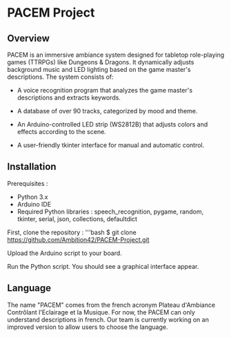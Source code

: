 # PACEM Project

## Overview
PACEM is an immersive ambiance system designed for tabletop role-playing games (TTRPGs) like Dungeons & Dragons. It dynamically adjusts background music and LED lighting based on the game master's descriptions. The system consists of:

 - A voice recognition program that analyzes the game master's descriptions and extracts keywords.

 - A database of over 90 tracks, categorized by mood and theme.

 - An Arduino-controlled LED strip (WS2812B) that adjusts colors and effects according to the scene.

 - A user-friendly tkinter interface for manual and automatic control.

## Installation
Prerequisites :
- Python 3.x
- Arduino IDE
- Required Python libraries : speech_recognition, pygame, random, tkinter, serial, json, collections, defaultdict

First, clone the repository :
'''bash
$ git clone https://github.com/Ambition42/PACEM-Project.git

Upload the Arduino script to your board.

Run the Python script. You should see a graphical interface appear.

## Language
The name "PACEM" comes from the french acronym Plateau d'Ambiance Contrôlant l'Eclairage et la Musique.
For now, the PACEM can only understand descriptions in french. Our team is currently working on an improved version to allow users to choose the language.

